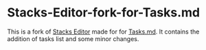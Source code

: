 # Stacks-Editor-fork-for-Tasks.md

This is a fork of [Stacks Editor](https://github.com/StackExchange/Stacks-Editor) made for for [Tasks.md](https://github.com/BaldissaraMatheus/Tasks.md). It contains the addition of tasks list and some minor changes.